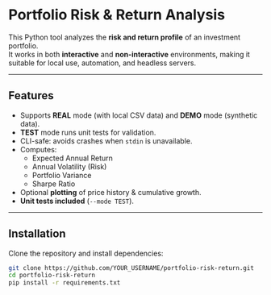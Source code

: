 # Portfolio Risk & Return Analysis

This Python tool analyzes the **risk and return profile** of an investment portfolio.  
It works in both **interactive** and **non-interactive** environments, making it suitable for local use, automation, and headless servers.

---

## Features
- Supports **REAL** mode (with local CSV data) and **DEMO** mode (synthetic data).  
- **TEST** mode runs unit tests for validation.  
- CLI-safe: avoids crashes when `stdin` is unavailable.  
- Computes:
  - Expected Annual Return  
  - Annual Volatility (Risk)  
  - Portfolio Variance  
  - Sharpe Ratio  
- Optional **plotting** of price history & cumulative growth.  
- **Unit tests included** (`--mode TEST`).  

---

## Installation
Clone the repository and install dependencies:

```bash
git clone https://github.com/YOUR_USERNAME/portfolio-risk-return.git
cd portfolio-risk-return
pip install -r requirements.txt
